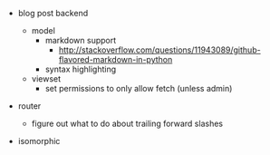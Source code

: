 - blog post backend
    - model
        - markdown support
            - http://stackoverflow.com/questions/11943089/github-flavored-markdown-in-python
        - syntax highlighting
    - viewset
        - set permissions to only allow fetch (unless admin)

- router
    - figure out what to do about trailing forward slashes

- isomorphic
